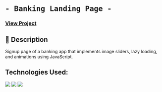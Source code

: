 # `- Banking Landing Page -`

### <a href="https://christian-browne.github.io/banking-landing-page/">View Project</a>

## 📕 Description
Signup page of a banking app that implements image sliders, lazy loading, and animations using JavaScript.

## Technologies Used:
<img src="https://img.shields.io/badge/HTML5-E34F26?style=for-the-badge&logo=html5&logoColor=white" />  <img src="https://img.shields.io/badge/CSS3-1572B6?style=for-the-badge&logo=css3&logoColor=white" />  <img src="https://img.shields.io/badge/JavaScript-F7DF1E?style=for-the-badge&logo=javascript&logoColor=black" />
